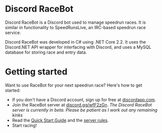 # Discord RaceBot
Discord RaceBot is a Discord bot used to manage speedrun races. It is similar in functionality to SpeedRunsLive, an IRC-based speedrun race service.

Discord RaceBot was developed in C# using .NET Core 2.2. It uses the Discord.NET API wrapper for interfacing with Discord, and uses a MySQL database for storing race and entry data.

# Getting started
Want to use RaceBot for your next speedrun race? Here's how to get started:
* If you don't have a Discord account, sign up for free at [discordapp.com](https://discordapp.com/).
* Join the RaceBot server at [discord.gg/wfF2zGn](https://discord.gg/wfF2zGn). *The Discord RaceBot server is currently in beta. Please be patient as I work out any remaining kinks*
* Read the [Quick Start Guide](https://github.com/sornerol/discord-speedrun-bot/wiki/Quick-Start-Guide) and the [server rules](https://github.com/sornerol/discord-speedrun-bot/wiki/RaceBot-Server-Rules).
* Start racing!
